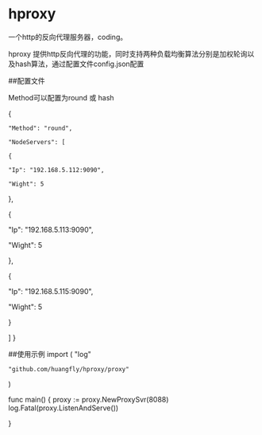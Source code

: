 # hproxy
一个http的反向代理服务器，coding。

hproxy 提供http反向代理的功能，同时支持两种负载均衡算法分别是加权轮询以及hash算法，通过配置文件config.json配置

##配置文件

Method可以配置为round 或 hash

{
    
	"Method": "round", 
    
	"NodeServers": [
    
    {

	"Ip": "192.168.5.112:9090", 

	"Wight": 5
}, 

{

"Ip": "192.168.5.113:9090", 

"Wight": 5

}, 

{

"Ip": "192.168.5.115:9090", 

"Wight": 5

}

]
}

##使用示例
import (
	"log"

	"github.com/huangfly/hproxy/proxy"
)

func main() {
	proxy := proxy.NewProxySvr(8088)
	log.Fatal(proxy.ListenAndServe())

}